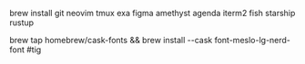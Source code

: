 brew install git neovim tmux exa figma amethyst agenda iterm2 fish starship rustup

brew tap homebrew/cask-fonts && brew install --cask font-meslo-lg-nerd-font
#tig
